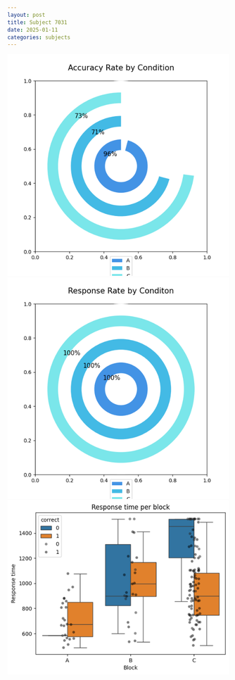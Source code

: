 ```yaml
---
layout: post
title: Subject 7031
date: 2025-01-11
categories: subjects
---
```


![](data/7031/run-24/7031_accuracy_rate.png)
![](data/7031/run-24/7031_response_rate.png)
![](data/7031/run-24/7031_rt.png)
